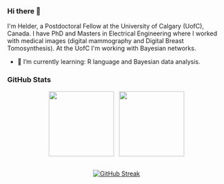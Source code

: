 ### Hi there 👋
I'm Helder, a Postdoctoral Fellow at the University of Calgary (UofC), Canada. I have PhD and Masters in Electrical Engineering where I worked with medical images (digital mammography and Digital Breast Tomosynthesis). At the UofC I'm working with Bayesian networks.

- 🌱 I’m currently learning: R language and Bayesian data analysis.


<!--
**helderc/helderc** is a ✨ _special_ ✨ repository because its `README.md` (this file) appears on your GitHub profile.

Here are some ideas to get you started:

- 🔭 I’m currently working on ...
- 👯 I’m looking to collaborate on ...
- 🤔 I’m looking for help with ...
- 💬 Ask me about ...
- 📫 How to reach me: ...
- 😄 Pronouns: ...
- ⚡ Fun fact: ...
-->

### GitHub Stats

<div class="row" align="center">
  <div class="column">
    <img src="https://github-readme-stats.vercel.app/api?username=helderc&show_icons=true&count_private=true&hide_border=true&theme=dark" align="center" height="150px"/>
    &nbsp;
    <img src="https://github-readme-stats.vercel.app/api/top-langs/?username=helderc&hide_border=true&layout=compact&theme=dark" align="center" height="150px" /></div>
</div>

<br/>  

<div class="row" align="center">
  
[![GitHub Streak](https://github-readme-streak-stats.herokuapp.com/?user=helderc)](https://git.io/streak-stats)
  
</div>
